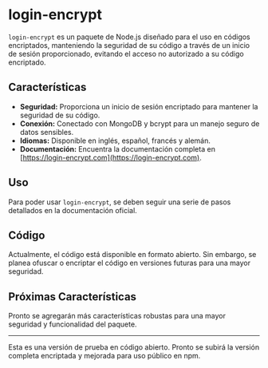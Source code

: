 # login-encrypt

`login-encrypt` es un paquete de Node.js diseñado para el uso en códigos encriptados, manteniendo la seguridad de su código a través de un inicio de sesión proporcionado, evitando el acceso no autorizado a su código encriptado.

## Características

- **Seguridad:** Proporciona un inicio de sesión encriptado para mantener la seguridad de su código.
- **Conexión:** Conectado con MongoDB y bcrypt para un manejo seguro de datos sensibles.
- **Idiomas:** Disponible en inglés, español, francés y alemán.
- **Documentación:** Encuentra la documentación completa en [https://login-encrypt.com](https://login-encrypt.com).

## Uso

Para poder usar `login-encrypt`, se deben seguir una serie de pasos detallados en la documentación oficial.

## Código

Actualmente, el código está disponible en formato abierto. Sin embargo, se planea ofuscar o encriptar el código en versiones futuras para una mayor seguridad.

## Próximas Características

Pronto se agregarán más características robustas para una mayor seguridad y funcionalidad del paquete.

---

Esta es una versión de prueba en código abierto. Pronto se subirá la versión completa encriptada y mejorada para uso público en npm.
